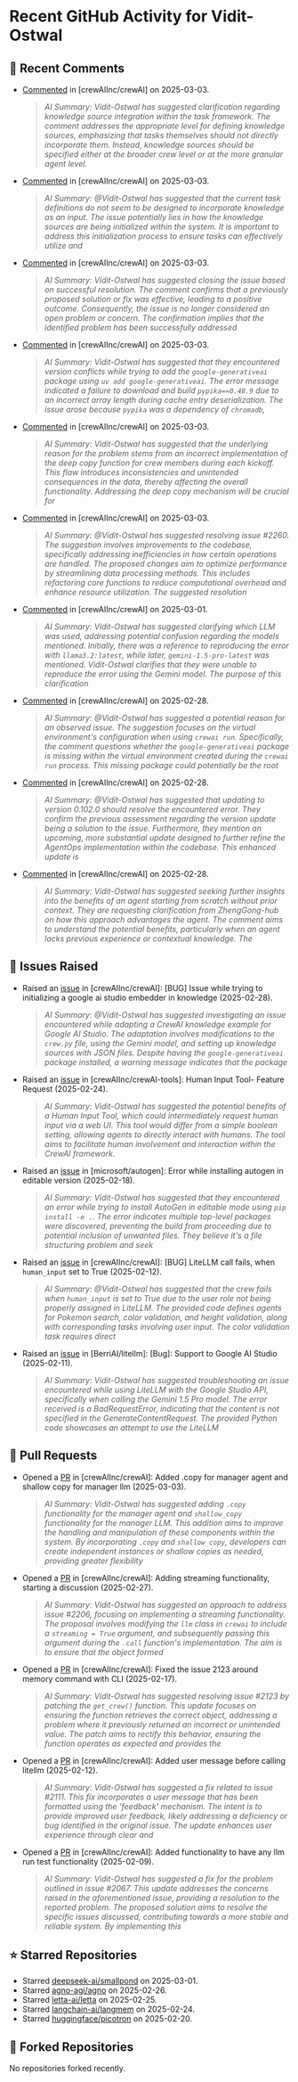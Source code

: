 # Recent GitHub Activity for Vidit-Ostwal

## 💬 Recent Comments
- [Commented](https://github.com/crewAIInc/crewAI/issues/2233#issuecomment-2695213518) in [crewAIInc/crewAI] on 2025-03-03.
  > *AI Summary: Vidit-Ostwal has suggested clarification regarding knowledge source integration within the task framework. The comment addresses the appropriate level for defining knowledge sources, emphasizing that tasks themselves should not directly incorporate them. Instead, knowledge sources should be specified either at the broader crew level or at the more granular agent level.*
- [Commented](https://github.com/crewAIInc/crewAI/issues/2234#issuecomment-2695204872) in [crewAIInc/crewAI] on 2025-03-03.
  > *AI Summary: @Vidit-Ostwal has suggested that the current task definitions do not seem to be designed to incorporate knowledge as an input. The issue potentially lies in how the knowledge sources are being initialized within the system. It is important to address this initialization process to ensure tasks can effectively utilize and*
- [Commented](https://github.com/crewAIInc/crewAI/issues/2255#issuecomment-2695052968) in [crewAIInc/crewAI] on 2025-03-03.
  > *AI Summary: Vidit-Ostwal has suggested closing the issue based on successful resolution. The comment confirms that a previously proposed solution or fix was effective, leading to a positive outcome. Consequently, the issue is no longer considered an open problem or concern. The confirmation implies that the identified problem has been successfully addressed*
- [Commented](https://github.com/crewAIInc/crewAI/issues/2255#issuecomment-2695021426) in [crewAIInc/crewAI] on 2025-03-03.
  > *AI Summary: Vidit-Ostwal has suggested that they encountered version conflicts while trying to add the `google-generativeai` package using `uv add google-generativeai`. The error message indicated a failure to download and build `pypika==0.48.9` due to an incorrect array length during cache entry deserialization. The issue arose because `pypika` was a dependency of `chromadb`,*
- [Commented](https://github.com/crewAIInc/crewAI/issues/2260#issuecomment-2694784308) in [crewAIInc/crewAI] on 2025-03-03.
  > *AI Summary: Vidit-Ostwal has suggested that the underlying reason for the problem stems from an incorrect implementation of the deep copy function for crew members during each kickoff. This flaw introduces inconsistencies and unintended consequences in the data, thereby affecting the overall functionality. Addressing the deep copy mechanism will be crucial for*
- [Commented](https://github.com/crewAIInc/crewAI/pull/2265#issuecomment-2694771952) in [crewAIInc/crewAI] on 2025-03-03.
  > *AI Summary: @Vidit-Ostwal has suggested resolving issue #2260. The suggestion involves improvements to the codebase, specifically addressing inefficiencies in how certain operations are handled. The proposed changes aim to optimize performance by streamlining data processing methods. This includes refactoring core functions to reduce computational overhead and enhance resource utilization. The suggested resolution*
- [Commented](https://github.com/crewAIInc/crewAI/issues/2241#issuecomment-2692131547) in [crewAIInc/crewAI] on 2025-03-01.
  > *AI Summary: Vidit-Ostwal has suggested clarifying which LLM was used, addressing potential confusion regarding the models mentioned. Initially, there was a reference to reproducing the error with `llama3.2:latest`, while later, `gemini-1.5-pro-latest` was mentioned. Vidit-Ostwal clarifies that they were unable to reproduce the error using the Gemini model. The purpose of this clarification*
- [Commented](https://github.com/crewAIInc/crewAI/issues/2255#issuecomment-2691135574) in [crewAIInc/crewAI] on 2025-02-28.
  > *AI Summary: @Vidit-Ostwal has suggested a potential reason for an observed issue. The suggestion focuses on the virtual environment's configuration when using `crewai run`. Specifically, the comment questions whether the `google-generativeai` package is missing within the virtual environment created during the `crewai run` process. This missing package could potentially be the root*
- [Commented](https://github.com/crewAIInc/crewAI/issues/2102#issuecomment-2689849315) in [crewAIInc/crewAI] on 2025-02-28.
  > *AI Summary: @Vidit-Ostwal has suggested that updating to version 0.102.0 should resolve the encountered error. They confirm the previous assessment regarding the version update being a solution to the issue. Furthermore, they mention an upcoming, more substantial update designed to further refine the AgentOps implementation within the codebase. This enhanced update is*
- [Commented](https://github.com/crewAIInc/crewAI/issues/2183#issuecomment-2689779285) in [crewAIInc/crewAI] on 2025-02-28.
  > *AI Summary: Vidit-Ostwal has suggested seeking further insights into the benefits of an agent starting from scratch without prior context. They are requesting clarification from ZhengGong-hub on how this approach advantages the agent. The comment aims to understand the potential benefits, particularly when an agent lacks previous experience or contextual knowledge. The*

## 🐛 Issues Raised
- Raised an [issue](https://github.com/crewAIInc/crewAI/issues/2255) in [crewAIInc/crewAI]: [BUG] Issue while trying to initializing a google ai studio embedder in knowledge (2025-02-28).
  > *AI Summary: @Vidit-Ostwal has suggested investigating an issue encountered while adapting a CrewAI knowledge example for Google AI Studio. The adaptation involves modifications to the `crew.py` file, using the Gemini model, and setting up knowledge sources with JSON files. Despite having the `google-generativeai` package installed, a warning message indicates that the package*
- Raised an [issue](https://github.com/crewAIInc/crewAI-tools/issues/223) in [crewAIInc/crewAI-tools]: Human Input Tool- Feature Request (2025-02-24).
  > *AI Summary: Vidit-Ostwal has suggested the potential benefits of a Human Input Tool, which could intermediately request human input via a web UI. This tool would differ from a simple boolean setting, allowing agents to directly interact with humans. The tool aims to facilitate human involvement and interaction within the CrewAI framework.*
- Raised an [issue](https://github.com/microsoft/autogen/issues/5591) in [microsoft/autogen]: Error while installing autogen in editable version (2025-02-18).
  > *AI Summary: Vidit-Ostwal has suggested that they encountered an error while trying to install AutoGen in editable mode using `pip install -e .`. The error indicates multiple top-level packages were discovered, preventing the build from proceeding due to potential inclusion of unwanted files. They believe it's a file structuring problem and seek*
- Raised an [issue](https://github.com/crewAIInc/crewAI/issues/2111) in [crewAIInc/crewAI]: [BUG] LiteLLM call fails, when `human_input` set to True (2025-02-12).
  > *AI Summary: @Vidit-Ostwal has suggested that the crew fails when `human_input` is set to True due to the user role not being properly assigned in LiteLLM. The provided code defines agents for Pokemon search, color validation, and height validation, along with corresponding tasks involving user input. The color validation task requires direct*
- Raised an [issue](https://github.com/BerriAI/litellm/issues/8467) in [BerriAI/litellm]: [Bug]: Support to Google AI Studio (2025-02-11).
  > *AI Summary: Vidit-Ostwal has suggested troubleshooting an issue encountered while using LiteLLM with the Google Studio API, specifically when calling the Gemini 1.5 Pro model. The error received is a BadRequestError, indicating that the content is not specified in the GenerateContentRequest. The provided Python code showcases an attempt to use the LiteLLM*

## 🚀 Pull Requests
- Opened a [PR](https://github.com/crewAIInc/crewAI/pull/2265) in [crewAIInc/crewAI]: Added .copy for manager agent and shallow copy for manager llm (2025-03-03).
  > *AI Summary: Vidit-Ostwal has suggested adding `.copy` functionality for the manager agent and `shallow_copy` functionality for the manager LLM. This addition aims to improve the handling and manipulation of these components within the system. By incorporating `.copy` and `shallow_copy`, developers can create independent instances or shallow copies as needed, providing greater flexibility*
- Opened a [PR](https://github.com/crewAIInc/crewAI/pull/2247) in [crewAIInc/crewAI]: Adding streaming functionality, starting a discussion (2025-02-27).
  > *AI Summary: Vidit-Ostwal has suggested an approach to address issue #2206, focusing on implementing a streaming functionality. The proposal involves modifying the `llm` class in `crewai` to include a `streaming = True` argument, and subsequently passing this argument during the `.call` function's implementation. The aim is to ensure that the object formed*
- Opened a [PR](https://github.com/crewAIInc/crewAI/pull/2155) in [crewAIInc/crewAI]: Fixed the issue 2123 around memory command with CLI (2025-02-17).
  > *AI Summary: Vidit-Ostwal has suggested resolving issue #2123 by patching the `get_crew()` function. This update focuses on ensuring the function retrieves the correct object, addressing a problem where it previously returned an incorrect or unintended value. The patch aims to rectify this behavior, ensuring the function operates as expected and provides the*
- Opened a [PR](https://github.com/crewAIInc/crewAI/pull/2112) in [crewAIInc/crewAI]: Added user message before calling litellm (2025-02-12).
  > *AI Summary: Vidit-Ostwal has suggested a fix related to issue #2111. This fix incorporates a user message that has been formatted using the 'feedback' mechanism. The intent is to provide improved user feedback, likely addressing a deficiency or bug identified in the original issue. The update enhances user experience through clear and*
- Opened a [PR](https://github.com/crewAIInc/crewAI/pull/2071) in [crewAIInc/crewAI]: Added functionality to have any llm run test functionality (2025-02-09).
  > *AI Summary: Vidit-Ostwal has suggested a fix for the problem outlined in issue #2067. This update addresses the concerns raised in the aforementioned issue, providing a resolution to the reported problem. The proposed solution aims to resolve the specific issues discussed, contributing towards a more stable and reliable system. By implementing this*

## ⭐ Starred Repositories
- Starred [deepseek-ai/smallpond](https://github.com/deepseek-ai/smallpond) on 2025-03-01.
- Starred [agno-agi/agno](https://github.com/agno-agi/agno) on 2025-02-26.
- Starred [letta-ai/letta](https://github.com/letta-ai/letta) on 2025-02-25.
- Starred [langchain-ai/langmem](https://github.com/langchain-ai/langmem) on 2025-02-24.
- Starred [huggingface/picotron](https://github.com/huggingface/picotron) on 2025-02-20.

## 🍴 Forked Repositories
No repositories forked recently.

